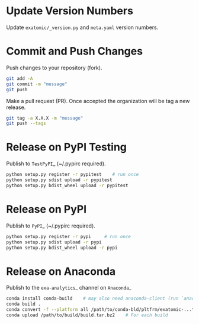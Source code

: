 # Update Version Numbers
Update `exatomic/_version.py` and `meta.yaml` version numbers.


# Commit and Push Changes
Push changes to your repository (fork).
```bash
git add -A
git commit -m "message"
git push
```
Make a pull request (PR). Once accepted the organization will be tag a new release.
```bash
git tag -a X.X.X -m "message"
git push --tags
```


# Release on PyPI Testing
Publish to `TestPyPI`_ (~/.pypirc required).
```bash
python setup.py register -r pypitest    # run once
python setup.py sdist upload -r pypitest
python setup.py bdist_wheel upload -r pypitest
```


# Release on PyPI
Publish to `PyPI`_ (~/.pypirc required).
```bash
python setup.py register -r pypi     # run once
python setup.py sdist upload -r pypi
python setup.py bdist_wheel upload -r pypi
```


# Release on Anaconda
Publish to the `exa-analytics`_ channel on  `Anaconda`_
```bash
conda install conda-build    # may also need anaconda-client (run `anaconda login` in shell)
conda build .
conda convert -f --platform all /path/to/conda-bld/pltfrm/exatomic-...tar.bz2 -o /path/to/outputdir/
conda upload /path/to/build/build.tar.bz2    # For each build
```
